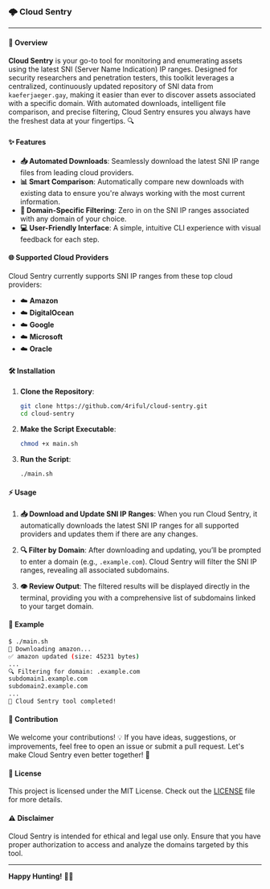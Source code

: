 ### 🌩️ Cloud Sentry 

---

#### 🚀 Overview

**Cloud Sentry** is your go-to tool for monitoring and enumerating assets using the latest SNI (Server Name Indication) IP ranges. Designed for security researchers and penetration testers, this toolkit leverages a centralized, continuously updated repository of SNI data from `kaeferjaeger.gay`, making it easier than ever to discover assets associated with a specific domain. With automated downloads, intelligent file comparison, and precise filtering, Cloud Sentry ensures you always have the freshest data at your fingertips. 🔍

#### ✨ Features

- **📥 Automated Downloads**: Seamlessly download the latest SNI IP range files from leading cloud providers.
- **📊 Smart Comparison**: Automatically compare new downloads with existing data to ensure you're always working with the most current information.
- **🔎 Domain-Specific Filtering**: Zero in on the SNI IP ranges associated with any domain of your choice.
- **💻 User-Friendly Interface**: A simple, intuitive CLI experience with visual feedback for each step.

#### 🌐 Supported Cloud Providers

Cloud Sentry currently supports SNI IP ranges from these top cloud providers:
- ☁️ **Amazon**
- ☁️ **DigitalOcean**
- ☁️ **Google**
- ☁️ **Microsoft**
- ☁️ **Oracle**

#### 🛠️ Installation

1. **Clone the Repository**:
   ```bash
   git clone https://github.com/4riful/cloud-sentry.git
   cd cloud-sentry
   ```

2. **Make the Script Executable**:
   ```bash
   chmod +x main.sh
   ```

3. **Run the Script**:
   ```bash
   ./main.sh
   ```

#### ⚡ Usage

1. **📥 Download and Update SNI IP Ranges**:
   When you run Cloud Sentry, it automatically downloads the latest SNI IP ranges for all supported providers and updates them if there are any changes.

2. **🔍 Filter by Domain**:
   After downloading and updating, you’ll be prompted to enter a domain (e.g., `.example.com`). Cloud Sentry will filter the SNI IP ranges, revealing all associated subdomains.

3. **👁️ Review Output**:
   The filtered results will be displayed directly in the terminal, providing you with a comprehensive list of subdomains linked to your target domain.

#### 📄 Example

```bash
$ ./main.sh
🚀 Downloading amazon...
✅ amazon updated (size: 45231 bytes)
...
🔍 Filtering for domain: .example.com
subdomain1.example.com
subdomain2.example.com
...
🎉 Cloud Sentry tool completed!
```

#### 🌱 Contribution

We welcome your contributions! 💡 If you have ideas, suggestions, or improvements, feel free to open an issue or submit a pull request. Let's make Cloud Sentry even better together! 🤝

#### 📜 License

This project is licensed under the MIT License. Check out the [LICENSE](LICENSE) file for more details.

#### ⚠️ Disclaimer

Cloud Sentry is intended for ethical and legal use only. Ensure that you have proper authorization to access and analyze the domains targeted by this tool.

---

**Happy Hunting!** 🎯🚀
